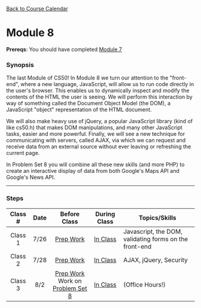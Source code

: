 [Back to Course Calendar](../../..)

# Module 8

**Prereqs**: You should have completed [Module 7](../module7)

### Synopsis

The last Module of CS50! In Module 8 we turn our attention to the "front-end", where a new language, JavaScript, will allow us to run code directly in the user's browser. This enables us to dynamically inspect and modify the contents of the HTML the user is seeing. We will perform this interaction by way of something called the Document Object Model (the DOM), a JavaScript "object" representation of the HTML document. 

We will also make heavy use of jQuery, a popular JavaScript library (kind of like cs50.h) that makes DOM manipulations, and many other JavaScript tasks, easier and more powerful. Finally, we will see a new technique for communicating with servers, called AJAX, via which we can request and receive data from an external source without ever leaving or refreshing the current page. 

In Problem Set 8 you will combine all these new skills (and more PHP) to create an interactive display of data from both Google's Maps API and Google's News API.

*** 

### Steps

Class # | Date| Before Class | During Class | Topics/Skills
:--------:|:---:|:------------:|:------------:|-----------------------|
Class 1 | 7/26 |[Prep Work](./materials/class1-prep) | [In Class](./materials/class1) | Javascript, the DOM, validating forms on the front-end |
Class 2 | 7/28 | [Prep Work](./materials/class2-prep) | [In Class](./materials/class2) | AJAX, jQuery, Security |
Class 3 | 8/2 | [Prep Work](./materials/class3-prep) <br> Work on [Problem Set 8](./materials/problem-set) | [In Class](./materials/class3) | (Office Hours!)



